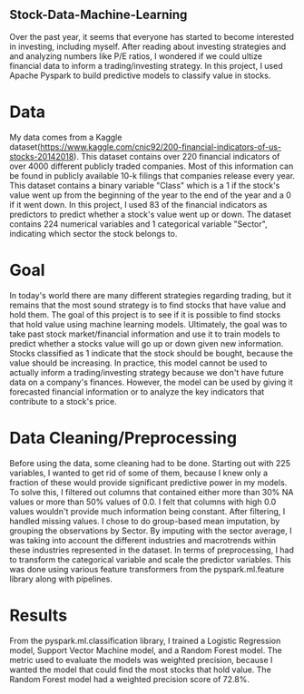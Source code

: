 ## Stock-Data-Machine-Learning
Over the past year, it seems that everyone has started to become interested in investing, including myself. After reading about investing strategies and and analyzing numbers like P/E ratios, I wondered if we could ultize financial data to inform a trading/investing strategy. In this project, I used Apache Pyspark to build predictive models to classify value in stocks.

# Data
My data comes from a Kaggle dataset(https://www.kaggle.com/cnic92/200-financial-indicators-of-us-stocks-20142018). This dataset contains over 220 financial indicators of over 4000 different publicly traded companies. Most of this information can be found in publicly available 10-k filings that companies release every year. This dataset contains a binary variable "Class" which is a 1 if the stock's value went up from the beginning of the year to the end of the year and a 0 if it went down. In this project, I used 83 of the financial indicators as predictors to predict whether a stock's value went up or down. The dataset contains 224 numerical variables and 1 categorical variable "Sector", indicating which sector the stock belongs to.

# Goal
In today's world there are many different strategies regarding trading, but it remains that the most sound strategy is to find stocks that have value and hold them. The goal of this project is to see if it is possible to find stocks that hold value using machine learning models. Ultimately, the goal was to take past stock market/financial information and use it to train models to predict whether a stocks value will go up or down given new information. Stocks classified as 1 indicate that the stock should be bought, because the value should be increasing. In practice, this model cannot be used to actually inform a trading/investing strategy because we don't have future data on a company's finances. However, the model can be used by giving it forecasted financial information or to analyze the key indicators that contribute to a stock's price.

# Data Cleaning/Preprocessing
Before using the data, some cleaning had to be done. Starting out with 225 variables, I wanted to get rid of some of them, because I knew only a fraction of these would provide significant predictive power in my models. To solve this, I filtered out columns that contained either more than 30% NA values or more than 50% values of 0.0. I felt that columns with high 0.0 values wouldn't provide much information being constant. After filtering, I handled missing values. I chose to do group-based mean imputation, by grouping the observations by Sector. By imputing with the sector average, I was taking into account the different industries and macrotrends within these industries represented in the dataset. In terms of preprocessing, I had to transform the categorical variable and scale the predictor variables. This was done using various feature transformers from the pyspark.ml.feature library along with pipelines.

# Results
From the pyspark.ml.classification library, I trained a Logistic Regression model, Support Vector Machine model, and a Random Forest model. The metric used to evaluate the models was weighted precision, because I wanted the model that could find the most stocks that hold value. The Random Forest model had a weighted precision score of 72.8%.
